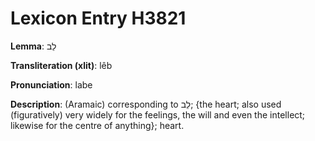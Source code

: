 # Lexicon Entry H3821

**Lemma**: לֵב

**Transliteration (xlit)**: lêb

**Pronunciation**: labe

**Description**:
(Aramaic) corresponding to לֵב; {the heart; also used (figuratively) very widely for the feelings, the will and even the intellect; likewise for the centre of anything}; heart.
